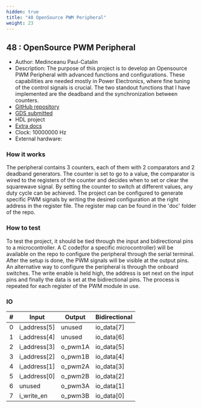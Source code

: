 ```yaml
---
hidden: true
title: "48 OpenSource PWM Peripheral"
weight: 23
---
```


## 48 : OpenSource PWM Peripheral

* Author: Medinceanu Paul-Catalin
* Description: The purpose of this project is to develop an Opensource PWM Peripheral with advanced functions and configurations. These capabilities are needed mostly in Power Electronics, where fine tuning of the control signals is crucial. The two standout functions that I have implemented are the deadband and the synchronization between counters.
* [GitHub repository](https://github.com/EldritchIHC/tt04-pwm-peripheral)
* [GDS submitted](https://github.com/EldritchIHC/tt04-pwm-peripheral/actions/runs/6052912575)
* HDL project
* [Extra docs]()
* Clock: 10000000 Hz
* External hardware: 



### How it works

The peripheral contains 3 counters, each of them with 2 comparators and 2 deadband generators. The counter is set to go to a value, the comparator is wired to the registers of the counter and decides when to set or clear the squarewave signal. By setting the counter to switch at different values, any duty cycle can be achieved.
The project can be configured to generate specific PWM signals by writing the desired configuration at the right address in the register file. The register map can be found in the 'doc' folder of the repo.


### How to test

To test the project, it should be tied through the input and bidirectional pins to a microcontroller. A C code(for a specific microcontroller) will be available on the repo to configure the peripheral through the serial terminal. After the setup is done, the PWM signals will be visible at the output pins.
An alternative way to configure the peripheral is through the onboard switches. The write enable is held high, the address is set next on the input pins and finally the data is set at the bidirectional pins. The process is repeated for each register of the PWM module in use.


### IO

| # | Input        | Output       | Bidirectional      |
|---|--------------|--------------| -------------------|
| 0 | i_address[5]  | unused | io_data[7] |
| 1 | i_address[4]  | unused | io_data[6] |
| 2 | i_address[3]  | o_pwm1A | io_data[5] |
| 3 | i_address[2]  | o_pwm1B | io_data[4] |
| 4 | i_address[1]  | o_pwm2A | io_data[3] |
| 5 | i_address[0]  | o_pwm2B | io_data[2] |
| 6 | unused  | o_pwm3A | io_data[1] |
| 7 | i_write_en  | o_pwm3B | io_data[0] |
